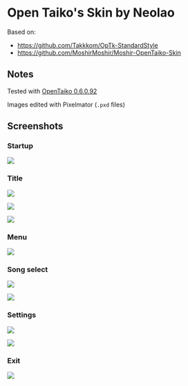 # Open Taiko's Skin by Neolao

Based on:

- https://github.com/Takkkom/OpTk-StandardStyle
- https://github.com/MoshirMoshir/Moshir-OpenTaiko-Skin

## Notes

Tested with [OpenTaiko 0.6.0.92](https://github.com/0auBSQ/OpenTaiko/releases/tag/0.6.0.92)

Images edited with Pixelmator (`.pxd` files)

## Screenshots

### Startup

![](Screenshots/startup.png)

### Title

![](Screenshots/title.png)

![](Screenshots/title-2.png)

![](Screenshots/title-3.png)

### Menu

![](Screenshots/menu.png)

### Song select

![](Screenshots/song-select.png)

![](Screenshots/song-select-2.png)

### Settings

![](Screenshots/config.png)

![](Screenshots/config-2.png)

### Exit

![](Screenshots/exit.png)
